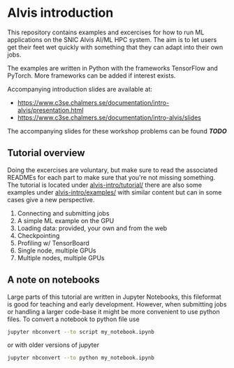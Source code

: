 # Alvis introduction
This repository contains examples and excercises for how to run ML applications on the
SNIC Alvis AI/ML HPC system. The aim is to let users get their feet wet
quickly with something that they can adapt into their own jobs.

The examples are written in Python with the frameworks TensorFlow and PyTorch. More
frameworks can be added if interest exists.

Accompanying introduction slides are available at:
 * <https://www.c3se.chalmers.se/documentation/intro-alvis/presentation.html>
 * <https://www.c3se.chalmers.se/documentation/intro-alvis/slides>

The accompanying slides for these workshop problems can be found 
***TODO***

## Tutorial overview
Doing the excercises are voluntary, but make sure to read the associated READMEs
for each part to make sure that you're not missing something. The tutorial is
located under
[alvis-intro/tutorial/](https://github.com/c3se/alvis-intro/tree/main/tutorial)
there are also some examples under
[alvis-intro/examples/](https://github.com/c3se/alvis-intro/tree/main/examples)
with similar content but can in some cases give a new perspective.

1. Connecting and submitting jobs
2. A simple ML example on the GPU
3. Loading data: provided, your own and from the web
4. Checkpointing
5. Profiling w/ TensorBoard
6. Single node, multiple GPUs
7. Multiple nodes, multiple GPUs

## A note on notebooks
Large parts of this tutorial are written in Jupyter Notebooks, this fileformat
is good for teaching and early development. However, when submitting jobs or
handling a larger code-base it might be more convenient to use python files. To
convert a notebook to python file use
```bash
jupyter nbconvert --to script my_notebook.ipynb
```
or with older versions of jupyter
```bash
jupyter nbconvert --to python my_notebook.ipynb
```